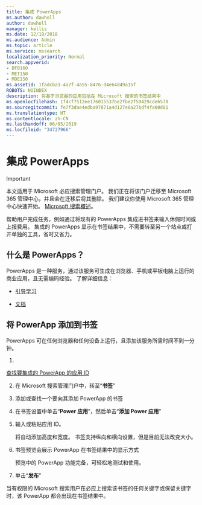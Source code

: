 ```yaml
---
title: 集成 PowerApps
ms.author: dawholl
author: dawholl
manager: kellis
ms.date: 12/18/2018
ms.audience: Admin
ms.topic: article
ms.service: mssearch
localization_priority: Normal
search.appverid:
- BFB160
- MET150
- MOE150
ms.assetid: 1fadcba3-4a7f-4a55-8476-d4e64d49a15f
ROBOTS: NOINDEX
description: 将基于浏览器的应用包括在 Microsoft 搜索的书签结果中
ms.openlocfilehash: 1f4cf7512ee176015537be2fbe2f59429cde6578
ms.sourcegitcommit: fe7f3dae4edba97071a4d127e8a27bdf4fa00d81
ms.translationtype: HT
ms.contentlocale: zh-CN
ms.lasthandoff: 06/05/2019
ms.locfileid: "34727966"
---
```

# <a name="integrate-powerapps"></a>集成 PowerApps

> [!IMPORTANT]
> 本文适用于 Microsoft 必应搜索管理门户。 我们正在将该门户迁移至 Microsoft 365 管理中心，并且会在迁移后将其删除。 我们建议你使用 Microsoft 365 管理中心快速开始。 [Microsoft 搜索概述](overview-microsoft-search.md)。
    
帮助用户完成任务，例如通过将现有的 PowerApps 集成进书签来输入休假时间或上报费用。 集成的 PowerApps 显示在书签结果中，不需要转至另一个站点或打开单独的工具，省时又省力。
  
## <a name="what-are-powerapps"></a>什么是 PowerApps？

PowerApps 是一种服务，通过该服务可生成在浏览器、手机或平板电脑上运行的商业应用，且无需编码经验。 了解详细信息：
  
- 
  [引导学习](https://docs.microsoft.com/zh-CN/learn/browse/?products=powerapps)
    
- 
  [文档](https://docs.microsoft.com/zh-CN/powerapps/)
    
## <a name="add-a-powerapp-to-a-bookmark"></a>将 PowerApp 添加到书签

PowerApps 可在任何浏览器和任何设备上运行，且添加该服务所需时间不到一分钟。
  
1. 
  [查找要集成的 PowerApp 的应用 ID](https://docs.microsoft.com/zh-CN/powerapps/maker/canvas-apps/get-sessionid#get-an-app-id) 
    
2. 在 Microsoft 搜索管理门户中，转至“**书签**”
    
3. 添加或查找一个要向其添加 PowerApp 的书签
    
4. 在书签设置中单击“**Power 应用**”，然后单击“**添加 Power 应用**”
    
5. 输入或粘贴应用 ID。
    
    将自动添加高度和宽度。 书签支持纵向和横向设置，但是目前无法改变大小。
    
6. 书签预览会展示 PowerApp 在书签结果中的显示方式
    
    预览中的 PowerApp 功能完备，可轻松地测试和使用。
    
7. 单击“**发布**”
    
当有权限的 Microsoft 搜索用户在必应上搜索该书签的任何关键字或保留关键字时，该 PowerApp 都会出现在书签结果中。

  

